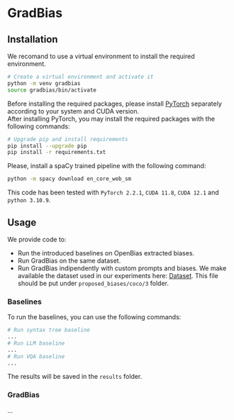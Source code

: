 # GradBias
## Installation
We recomand to use a virtual environment to install the required environment.
```bash
# Create a virtual environment and activate it
python -m venv gradbias
source gradbias/bin/activate
```
Before installing the required packages, please install [PyTorch](https://pytorch.org/get-started/locally/) separately according to your system and CUDA version.  
After installing PyTorch, you may install the required packages with the following commands:
```bash
# Upgrade pip and install requirements
pip install --upgrade pip
pip install -r requirements.txt
```
Please, install a spaCy trained pipeline with the following command:
```bash
python -m spacy download en_core_web_sm
```
This code has been tested with `PyTorch 2.2.1`, `CUDA 11.8`, `CUDA 12.1` and `python 3.10.9`.

## Usage
We provide code to:
- Run the introduced baselines on OpenBias extracted biases.
- Run GradBias on the same dataset.
- Run GradBias indipendently with custom prompts and biases.
We make available the dataset used in our experiments here: [Dataset](https://drive.google.com/file/d/1nGECdt0fcwiJA-5qJgvgnZbGBp4zHnNq/view?usp=sharing). This file should be put under `proposed_biases/coco/3` folder.

### Baselines
To run the baselines, you can use the following commands:
```bash
# Run syntax tree baseline
...
# Run LLM baseline
...
# Run VQA baseline
...
```
The results will be saved in the `results` folder.

### GradBias
...

